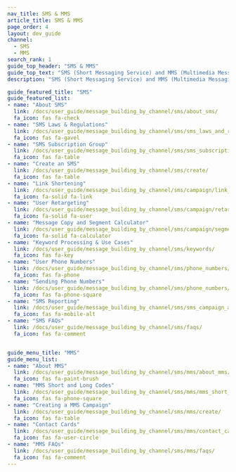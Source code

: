 ```yaml
---
nav_title: SMS & MMS
article_title: SMS & MMS
page_order: 4
layout: dev_guide
channel:
  - SMS
  - MMS
search_rank: 1
guide_top_header: "SMS & MMS"
guide_top_text: "SMS (Short Messaging Service) and MMS (Multimedia Messaging Service) offer a more direct way to reach your users than most other messaging channels, as it utilizes their phone number, allowing you to reach them in real-time. Check out the following topics to get started with Braze SMS or MMS!<br><br>Not ready for any of the following topics? Head to our <a href='/docs/user_guide/onboarding_with_braze/sms_setup/'>SMS setup</a> collection to get to know SMS at Braze. <br><br>**SMS and MMS are only available in select Braze packages. Reach out to your account manager or customer success manager to get started.**"
description: "SMS (Short Messaging Service) and MMS (Multimedia Messaging Service) offer a more direct way to reach your users than most other messaging channels, as it utilizes their phone number, allowing you to reach them in real-time."

guide_featured_title: "SMS"
guide_featured_list:
- name: "About SMS"
  link: /docs/user_guide/message_building_by_channel/sms/about_sms/
  fa_icon: fas fa-check
- name: "SMS Laws & Regulations"
  link: /docs/user_guide/message_building_by_channel/sms/sms_laws_and_regulations/
  fa_icon: fas fa-gavel
- name: "SMS Subscription Group"
  link: /docs/user_guide/message_building_by_channel/sms/sms_subscription_group/
  fa_icon: fas fa-table
- name: "Create an SMS"
  link: /docs/user_guide/message_building_by_channel/sms/create/
  fa_icon: fas fa-table
- name: "Link Shortening"
  link: /docs/user_guide/message_building_by_channel/sms/campaign/link_shortening/
  fa_icon: fa-solid fa-link
- name: "User Retargeting"
  link: /docs/user_guide/message_building_by_channel/sms/campaign/retargeting/
  fa_icon: fa-solid fa-user
- name: "Message Copy and Segment Calculator"
  link: /docs/user_guide/message_building_by_channel/sms/campaign/segments/
  fa_icon: fa-solid fa-calculator
- name: "Keyword Processing & Use Cases"
  link: /docs/user_guide/message_building_by_channel/sms/keywords/
  fa_icon: fas fa-key
- name: "User Phone Numbers"
  link: /docs/user_guide/message_building_by_channel/sms/phone_numbers/user_phone_numbers/
  fa_icon: fas fa-phone
- name: "Sending Phone Numbers"
  link: /docs/user_guide/message_building_by_channel/sms/phone_numbers/sending_phone_numbers/
  fa_icon: fas fa-phone-square
- name: "SMS Reporting"
  link: /docs/user_guide/message_building_by_channel/sms/sms_campaign_analytics/
  fa_icon: fas fa-mobile-alt
- name: "SMS FAQs"
  link: /docs/user_guide/message_building_by_channel/sms/faqs/
  fa_icon: fas fa-comment


guide_menu_title: "MMS"
guide_menu_list:
- name: "About MMS"
  link: /docs/user_guide/message_building_by_channel/sms/mms/about_mms/
  fa_icon: fas fa-paint-brush
- name: "MMS Short and Long Codes"
  link: /docs/user_guide/message_building_by_channel/sms/mms/mms_short_long_codes/
  fa_icon: fas fa-phone-square
- name: "Creating a MMS Campaign"
  link: /docs/user_guide/message_building_by_channel/sms/mms/create/
  fa_icon: fas fa-table
- name: "Contact Cards"
  link: /docs/user_guide/message_building_by_channel/sms/mms/contact_card/
  fa_icon: fas fa-user-circle
- name: "MMS FAQs"
  link: /docs/user_guide/message_building_by_channel/sms/mms/faqs/
  fa_icon: fas fa-comment
---
```


